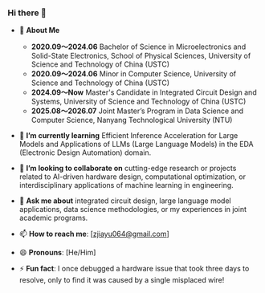 ### Hi there 👋

- 🔭 **About Me**
  - **2020.09～2024.06** Bachelor of Science in Microelectronics and Solid-State Electronics, School of Physical Sciences, University of Science and Technology of China (USTC)
  - **2020.09～2024.06** Minor in Computer Science, University of Science and Technology of China (USTC)
  - **2024.09～Now** Master's Candidate in Integrated Circuit Design and Systems, University of Science and Technology of China (USTC)
  - **2025.08～2026.07** Joint Master’s Program in Data Science and Computer Science, Nanyang Technological University (NTU)
  
- 🌱 **I’m currently learning** Efficient Inference Acceleration for Large Models and Applications of LLMs (Large Language Models) in the EDA (Electronic Design Automation) domain.
  
- 👯 **I’m looking to collaborate on** cutting-edge research or projects related to AI-driven hardware design, computational optimization, or interdisciplinary applications of machine learning in engineering.

- 💬 **Ask me about** integrated circuit design, large language model applications, data science methodologies, or my experiences in joint academic programs.

- 📫 **How to reach me**: [zjiayu064@gmail.com]

- 😄 **Pronouns**: [He/Him]

- ⚡ **Fun fact**: I once debugged a hardware issue that took three days to resolve, only to find it was caused by a single misplaced wire!
